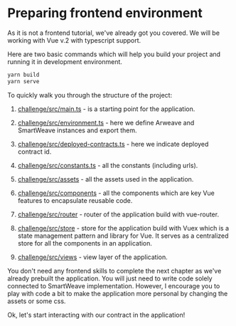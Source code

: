 # Preparing frontend environment

As it is not a frontend tutorial, we've already got you covered. We will be working with Vue v.2 with typescript support.

Here are two basic commands which will help you build your project and running it in development environment.

```bash
yarn build
yarn serve
```

To quickly walk you through the structure of the project:

1. [challenge/src/main.ts](https://github.com/warp-contracts/warp-academy/blob/main/warp-academy-pst/challenge/src/main.ts) - is a starting point for the application.

2. [challenge/src/environment.ts](https://github.com/warp-contracts/warp-academy/blob/main/warp-academy-pst/challenge/src/environment.ts) - here we define Arweave and SmartWeave instances and export them.

3. [challenge/src/deployed-contracts.ts](https://github.com/warp-contracts/warp-academy/blob/main/warp-academy-pst/challenge/src/deployed-contracts.ts) - here we indicate deployed contract id.

4. [challenge/src/constants.ts](https://github.com/warp-contracts/warp-academy/blob/main/warp-academy-pst/challenge/src/constants.ts) - all the constants (including urls).

5. [challenge/src/assets](https://github.com/warp-contracts/warp-academy/blob/main/warp-academy-pst/challenge/src/assets) - all the assets used in the application.

6. [challenge/src/components](https://github.com/warp-contracts/warp-academy/blob/main/warp-academy-pst/challenge/src/components) - all the components which are key Vue features to encapsulate reusable code.

7. [challenge/src/router](https://github.com/warp-contracts/warp-academy/blob/main/warp-academy-pst/challenge/src/router) - router of the application build with vue-router.

8. [challenge/src/store](https://github.com/warp-contracts/warp-academy/blob/main/warp-academy-pst/challenge/src/store) - store for the application build with Vuex which is a state management pattern and library for Vue. It serves as a centralized store for all the components in an application.

9. [challenge/src/views](https://github.com/warp-contracts/warp-academy/blob/main/warp-academy-pst/challenge/src/views) - view layer of the application.

You don't need any frontend skills to complete the next chapter as we've already prebuilt the application. You will just need to write code solely connected to SmartWeave implementation. However, I encourage you to play with code a bit to make the application more personal by changing the assets or some css.

Ok, let's start interacting with our contract in the application!
